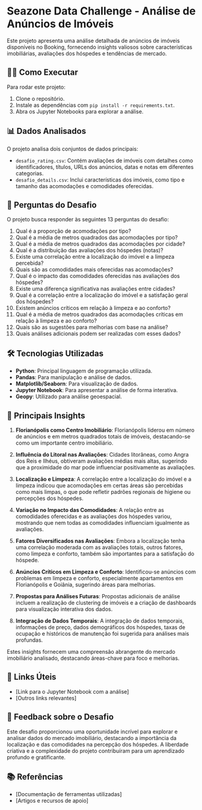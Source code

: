 # Seazone Data Challenge - Análise de Anúncios de Imóveis

Este projeto apresenta uma análise detalhada de anúncios de imóveis disponíveis no Booking, fornecendo insights valiosos sobre características imobiliárias, avaliações dos hóspedes e tendências de mercado.

## 👨‍💻 Como Executar

Para rodar este projeto:
1. Clone o repositório.
2. Instale as dependências com `pip install -r requirements.txt`.
3. Abra os Jupyter Notebooks para explorar a análise.

## 📊 Dados Analisados

O projeto analisa dois conjuntos de dados principais:

- `desafio_rating.csv`: Contém avaliações de imóveis com detalhes como identificadores, títulos, URLs dos anúncios, datas e notas em diferentes categorias.
- `desafio_details.csv`: Inclui características dos imóveis, como tipo e tamanho das acomodações e comodidades oferecidas.

## 📝 Perguntas do Desafio

O projeto busca responder às seguintes 13 perguntas do desafio:

1. Qual é a proporção de acomodações por tipo?
2. Qual é a média de metros quadrados das acomodações por tipo?
3. Qual é a média de metros quadrados das acomodações por cidade?
4. Qual é a distribuição das avaliações dos hóspedes (notas)?
5. Existe uma correlação entre a localização do imóvel e a limpeza percebida?
6. Quais são as comodidades mais oferecidas nas acomodações?
7. Qual é o impacto das comodidades oferecidas nas avaliações dos hóspedes?
8. Existe uma diferença significativa nas avaliações entre cidades?
9. Qual é a correlação entre a localização do imóvel e a satisfação geral dos hóspedes?
10. Existem anúncios críticos em relação à limpeza e ao conforto?
11. Qual é a média de metros quadrados das acomodações críticas em relação à limpeza e ao conforto?
12. Quais são as sugestões para melhorias com base na análise?
13. Quais análises adicionais podem ser realizadas com esses dados?

## 🛠️ Tecnologias Utilizadas

- **Python**: Principal linguagem de programação utilizada.
- **Pandas**: Para manipulação e análise de dados.
- **Matplotlib/Seaborn**: Para visualização de dados.
- **Jupyter Notebook**: Para apresentar a análise de forma interativa.
- **Geopy**: Utilizado para análise geoespacial.

## 📝 Principais Insights

1. **Florianópolis como Centro Imobiliário**: Florianópolis liderou em número de anúncios e em metros quadrados totais de imóveis, destacando-se como um importante centro imobiliário.

2. **Influência do Litoral nas Avaliações**: Cidades litorâneas, como Angra dos Reis e Ilhéus, obtiveram avaliações médias mais altas, sugerindo que a proximidade do mar pode influenciar positivamente as avaliações.

3. **Localização e Limpeza**: A correlação entre a localização do imóvel e a limpeza indicou que acomodações em certas áreas são percebidas como mais limpas, o que pode refletir padrões regionais de higiene ou percepções dos hóspedes.

4. **Variação no Impacto das Comodidades**: A relação entre as comodidades oferecidas e as avaliações dos hóspedes variou, mostrando que nem todas as comodidades influenciam igualmente as avaliações.

5. **Fatores Diversificados nas Avaliações**: Embora a localização tenha uma correlação moderada com as avaliações totais, outros fatores, como limpeza e conforto, também são importantes para a satisfação do hóspede.

6. **Anúncios Críticos em Limpeza e Conforto**: Identificou-se anúncios com problemas em limpeza e conforto, especialmente apartamentos em Florianópolis e Goiânia, sugerindo áreas para melhorias.

7. **Propostas para Análises Futuras**: Propostas adicionais de análise incluem a realização de clustering de imóveis e a criação de dashboards para visualização interativa dos dados.

8. **Integração de Dados Temporais**: A integração de dados temporais, informações de preço, dados demográficos dos hóspedes, taxas de ocupação e históricos de manutenção foi sugerida para análises mais profundas.

Estes insights fornecem uma compreensão abrangente do mercado imobiliário analisado, destacando áreas-chave para foco e melhorias.


## 🔗 Links Úteis

- [Link para o Jupyter Notebook com a análise]
- [Outros links relevantes]

## 📝 Feedback sobre o Desafio

Este desafio proporcionou uma oportunidade incrível para explorar e analisar dados do mercado imobiliário, destacando a importância da localização e das comodidades na percepção dos hóspedes. A liberdade criativa e a complexidade do projeto contribuíram para um aprendizado profundo e gratificante.


## 📚 Referências

- [Documentação de ferramentas utilizadas]
- [Artigos e recursos de apoio]


